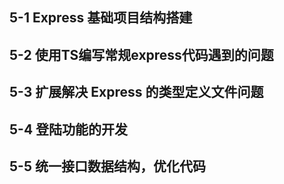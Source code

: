 

## 5-1 Express 基础项目结构搭建

## 5-2 使用TS编写常规express代码遇到的问题

## 5-3 扩展解决 Express 的类型定义文件问题 

## 5-4 登陆功能的开发

## 5-5 统一接口数据结构，优化代码

